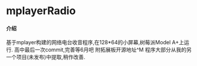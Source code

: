 # mplayerRadio

#### 介绍
基于mplayer构建的网络电台收音程序,在128*64的小屏幕,树莓派Model A+上运行.
高中最后一次commit,完善等6月吧
附拓展板开源地址^M
程序大部分从我的另一个项目(未发布)中提取,稍作改善.


